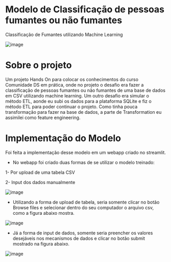 # Modelo de Classificação de pessoas fumantes ou não fumantes

Classificação de Fumantes utilizando Machine Learning

![image](https://user-images.githubusercontent.com/87080266/155070469-729b4c48-ebc4-404b-976a-f5821e9e78ed.png)

# Sobre o projeto

Um projeto Hands On para colocar os conhecimentos do curso Comunidade DS em prática, onde no projeto o desafio era fazer a classificação de pessoas fumantes ou não fumantes de uma base de dados em CSV utilizando machine learning. Um outro desafio era simular o método ETL, aonde eu subi os dados para a plataforma SQLite e fiz o método ETL para poder continuar o projeto. Como tinha pouca transformação para fazer na base de dados, a parte de Transformation eu assimilei como feature engineering.

# Implementação do Modelo

Foi feita a implementação desse modelo em um webapp criado no streamlit.

- No webapp foi criado duas formas de se utilizar o modelo treinado:

1- Por upload de uma tabela CSV

2- Input dos dados manualmente

![image](https://user-images.githubusercontent.com/87080266/155069708-670647b2-159a-4cf2-a590-3fcfe1d3ba34.png)



- Utilizando a forma de upload de tabela, seria somente clicar no botão Browse files e selecionar dentro do seu computador o arquivo csv, como a figura abaixo mostra.

![image](https://user-images.githubusercontent.com/87080266/155068325-a4d92542-c9d2-4f48-8b07-169f61b63626.png)



- Já a forma de input de dados, somente seria preencher os valores desejáveis nos mecanismos de dados e clicar no botão submit mostrado na figura abaixo.

![image](https://user-images.githubusercontent.com/87080266/155068658-645fbfa4-dc41-435d-a4ca-662299b90b0a.png)

